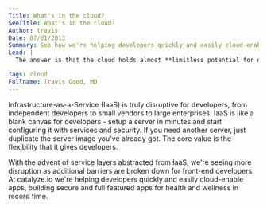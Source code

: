```yaml
---
Title: What's in the cloud?
SeoTitle: What's in the cloud?
Author: travis
Date: 07/01/2013
Summary: See how we're helping developers quickly and easily cloud-enable apps, building secure and full featured apps for health and wellness in record time.
Lead: |
  The answer is that the cloud holds almost **limitless potential for developers**. Amazon and Rackspace, and an increasingly diverse group of other vendors, have commoditized cloud computing in its most raw form. These vendors provide access to virtual servers, shared or dedicated, hosted in secure data centers with extremely high up-times. There's no up-front or hardware costs for these services, so the barriers to getting up and running are basically gone.

Tags: cloud
Fullname: Travis Good, MD
---
```

Infrastructure-as-a-Service (IaaS) is truly disruptive for developers, from independent developers to small vendors to large enterprises. IaaS is like a blank canvas for developers - setup a server in minutes and start configuring it with services and security. If you need another server, just duplicate the server image you've already got. The core value is the flexibility that it gives developers.

With the advent of service layers abstracted from IaaS, we're seeing more disruption as additional barriers are broken down for front-end developers. At catalyze.io we're helping developers quickly and easily cloud-enable apps, building secure and full featured apps for health and wellness in record time.

